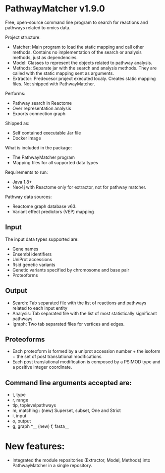 # PathwayMatcher v1.9.0

Free, open-source command line program to search for reactions and pathways related to omics data.

Project structure:
* Matcher: Main program to load the static mapping and call other methods. Contains no implementation of the search or analysis methods, just as dependencies.
* Model: Classes to represent the objects related to pathway analysis.
* Methods: Separate jar with the search and analysis methods. They are called with the static mapping sent as arguments.
* Extractor: Predecesor project executed localy. Creates static mapping files. Not shipped with PathwayMatcher.

Performs:
* Pathway search in Reactome
* Over representation analysis
* Exports connection graph

Shipped as:
* Self contained executable Jar file
* Docker image

What is included in the package:
* The PathwayMatcher program
* Mapping files for all supported data types

Requirements to run:
* Java 1.8+
* Neo4j with Reactome only for extractor, not for pathway matcher.

Pathway data sources:
* Reactome graph database v63.
* Variant effect predictors (VEP) mapping

## Input

The input data types supported are:
* Gene names
* Ensembl identifiers
* UniProt accessions
* Rsid genetic variants
* Genetic variants specified by chromosome and base pair
* Proteoforms

## Output

* Search: Tab separated file with the list of reactions and pathways related to each input entity
* Analysis: Tab separated file with the list of most statistically significant pathways
* Igraph: Two tab separated files for vertices and edges. 

## Proteoforms
* Each proteoform is formed by a uniprot accession number + the isoform + the set of post translational modifications.
* Each post translational modification is composed by a PSIMOD type and a positive integer coordinate.

## Command line arguments accepted are:
* t, type
* r, range
* tlp, toplevelpathways
* m, matching : (new) Superset, subset, One and Strict
* i, input
* o, output
* g, graph
*__ (new) f, fasta__

# New features:
* Integrated the module repositories (Extractor, Model, Methods) into PathwayMatcher in a single repository.